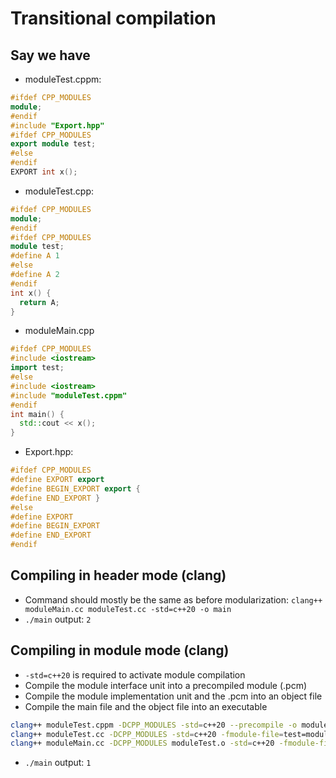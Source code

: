 # Transitional compilation
## Say we have
- moduleTest.cppm:
```cpp
#ifdef CPP_MODULES
module;
#endif
#include "Export.hpp"
#ifdef CPP_MODULES
export module test;
#else
#endif
EXPORT int x();
```
- moduleTest.cpp:
```cpp
#ifdef CPP_MODULES
module;
#endif
#ifdef CPP_MODULES
module test;
#define A 1
#else
#define A 2
#endif
int x() {
  return A;
}
```
- moduleMain.cpp
```cpp
#ifdef CPP_MODULES
#include <iostream>
import test;
#else
#include <iostream>
#include "moduleTest.cppm"
#endif
int main() {
  std::cout << x();
}
```
- Export.hpp:
```cpp
#ifdef CPP_MODULES
#define EXPORT export
#define BEGIN_EXPORT export {
#define END_EXPORT }
#else
#define EXPORT
#define BEGIN_EXPORT
#define END_EXPORT
#endif
```

## Compiling in header mode (clang)
- Command should mostly be the same as before modularization:
```clang++ moduleMain.cc moduleTest.cc -std=c++20 -o main```
- `./main` output: `2`

## Compiling in module mode (clang)
- `-std=c++20` is required to activate module compilation
- Compile the module interface unit into a precompiled module (.pcm)
- Compile the module implementation unit and the .pcm into an object file
- Compile the main file and the object file into an executable
```bash
clang++ moduleTest.cppm -DCPP_MODULES -std=c++20 --precompile -o moduleTest.pcm &&
clang++ moduleTest.cc -DCPP_MODULES -std=c++20 -fmodule-file=test=moduleTest.pcm -c -o moduleTest.o &&
clang++ moduleMain.cc -DCPP_MODULES moduleTest.o -std=c++20 -fmodule-file=test=moduleTest.pcm moduleTest.pcm -o main
```
- `./main` output: `1`